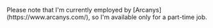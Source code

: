 <section class="resume-section" style="min-height: 0px;">
<div class="resume-section-content">
<p class="lead" markdown="1">
Please note that I'm currently employed by [Arcanys](https://www.arcanys.com/), so I'm available only for a part-time job.
</p>
</div>
</section>